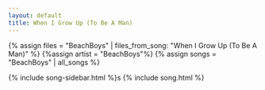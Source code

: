 ```yaml
---
layout: default
title: When I Grow Up (To Be A Man)
---
```


{% assign files = "BeachBoys" | files_from_song: "When I Grow Up (To Be A Man)" %}
{%assign artist = "BeachBoys"%}
{% assign songs = "BeachBoys" | all_songs %}

{% include song-sidebar.html %}s
{% include song.html %}
